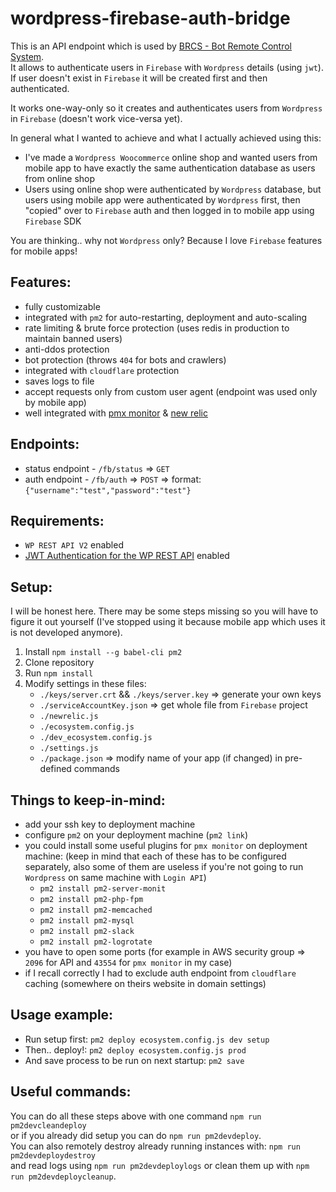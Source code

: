 # wordpress-firebase-auth-bridge
This is an API endpoint which is used by [BRCS - Bot Remote Control System](https://github.com/drptbl/remotecontrol-app).<br>
It allows to authenticate users in `Firebase` with `Wordpress` details (using `jwt`).<br>
If user doesn't exist in `Firebase` it will be created first and then authenticated.

It works one-way-only so it creates and authenticates users from `Wordpress` in `Firebase` (doesn't work vice-versa yet).

In general what I wanted to achieve and what I actually achieved using this:
- I've made a `Wordpress Woocommerce` online shop and wanted users from mobile app to have exactly the same authentication database as users from online shop
- Users using online shop were authenticated by `Wordpress` database, but users using mobile app were authenticated by `Wordpress` first, then "copied" over to `Firebase` auth and then logged in to mobile app using `Firebase` SDK

You are thinking.. why not `Wordpress` only? Because I love `Firebase` features for mobile apps!

## Features:
- fully customizable
- integrated with `pm2` for auto-restarting, deployment and auto-scaling
- rate limiting & brute force protection (uses redis in production to maintain banned users)
- anti-ddos protection
- bot protection (throws `404` for bots and crawlers)
- integrated with `cloudflare` protection
- saves logs to file
- accept requests only from custom user agent (endpoint was used only by mobile app)
- well integrated with [pmx monitor](http://docs.keymetrics.io/) & [new relic](https://github.com/newrelic/node-newrelic)

## Endpoints:
- status endpoint - `/fb/status` => `GET`
- auth endpoint - `/fb/auth` => `POST` => format: `{"username":"test","password":"test"}`

## Requirements:
- `WP REST API V2` enabled
- [JWT Authentication for the WP REST API](https://github.com/Tmeister/wp-api-jwt-auth) enabled

## Setup:
I will be honest here. There may be some steps missing so you will have to figure it out yourself (I've stopped using it because mobile app which uses it is not developed anymore).
1. Install `npm install --g babel-cli pm2`
2. Clone repository
3. Run `npm install`
4. Modify settings in these files:
    - `./keys/server.crt` && `./keys/server.key` => generate your own keys
    - `./serviceAccountKey.json` => get whole file from `Firebase` project
    - `./newrelic.js`
    - `./ecosystem.config.js`
    - `./dev_ecosystem.config.js`
    - `./settings.js`
    - `./package.json` => modify name of your app (if changed) in pre-defined commands

## Things to keep-in-mind:
- add your ssh key to deployment machine
- configure `pm2` on your deployment machine (`pm2 link`)
- you could install some useful plugins for `pmx monitor` on deployment machine:
    (keep in mind that each of these has to be configured separately, also some of them are useless if you're not going to run `Wordpress` on same machine with `Login API`)
    - `pm2 install pm2-server-monit`
    - `pm2 install pm2-php-fpm`
    - `pm2 install pm2-memcached`
    - `pm2 install pm2-mysql`
    - `pm2 install pm2-slack`
    - `pm2 install pm2-logrotate`
- you have to open some ports (for example in AWS security group => `2096` for API and `43554` for `pmx monitor` in my case)
- if I recall correctly I had to exclude auth endpoint from `cloudflare` caching (somewhere on theirs website in domain settings)


## Usage example:
- Run setup first: `pm2 deploy ecosystem.config.js dev setup`
- Then.. deploy!: `pm2 deploy ecosystem.config.js prod`
- And save process to be run on next startup: `pm2 save`

## Useful commands:
You can do all these steps above with one command `npm run pm2devcleandeploy`<br>
or if you already did setup you can do `npm run pm2devdeploy`.<br>
You can also remotely destroy already running instances with: `npm run pm2devdeploydestroy`<br>
and read logs using `npm run pm2devdeploylogs` or clean them up with `npm run pm2devdeploycleanup`.